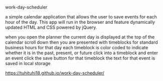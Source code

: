 work-day-scheduler

a simple calendar application that allows the user to save events for each hour of the day. This app will run in the browser and feature dynamically updated HTML and CSS powered by jQuery.


when you open the planner
the current day is displayed at the top of the calendar
scroll down then you are presented with timeblocks for standard business hours for that day
each timeblock is color coded to indicate whether it is in the past, present, or future
click into a timeblock and enter an event
click the save button for that timeblock
the text for that event is saved in local storage

https://tuhituhi18.github.io/work-day-scheduler/
